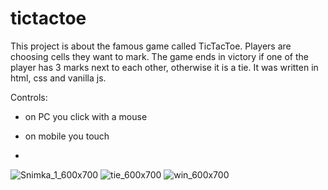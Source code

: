 # tictactoe
This project is about the famous game called TicTacToe. Players are choosing cells they want to mark. The game ends in victory if one of the player has 3 marks next to each other, otherwise it is a tie. It was written in html, css and vanilla js.

Controls:
   
   - on PC you click with a mouse
    
   - on mobile you touch
   - 
![Snimka_1_600x700](https://github.com/Hugisko/TicTacToe/assets/122363210/153c18cb-6442-4c2a-90df-320c6972df6a)
![tie_600x700](https://github.com/Hugisko/TicTacToe/assets/122363210/7afcbe62-bd34-4182-9068-8a8b41be6001)
![win_600x700](https://github.com/Hugisko/TicTacToe/assets/122363210/c8ca36d2-77cd-45bb-b13a-5b41c4d8face)
